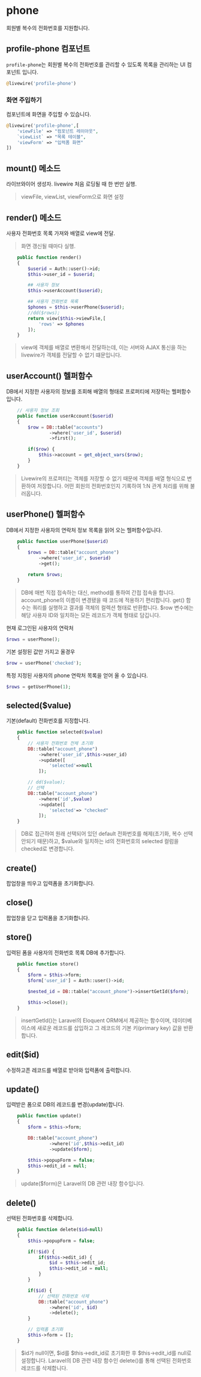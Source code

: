 # phone
회원별 복수의 전화번호를 지원합니다. 

## profile-phone 컴포넌트
`profile-phone`는 회원별 복수의 전화번호를 관리할 수 있도록 목록을 관리하는 UI 컴포넌트 입니다.
```php
@livewire('profile-phone')
```

### 화면 주입하기
컴포넌트에 화면을 주입할 수 있습니다.
```php
@livewire('profile-phone',[
    'viewFile' => "컴포넌트 레이아웃",
    `viewList` => "목록 테이블",
    'viewForm' => "입력폼 화면"
])
```

## mount() 메소드
라이브와이어 생성자. livewire 처음 로딩될 때 한 번만 실행.
>viewFile, viewList, viewForm으로 화면 설정

## render() 메소드
사용자 전화번호 목록 가져와 배열로 view에 전달.
>화면 갱신될 때마다 실행.
```php
    public function render()
    {
        $userid = Auth::user()->id;
        $this->user_id = $userid;

        ## 사용자 정보
        $this->userAccount($userid);

        ## 사용자 전화번호 목록
        $phones = $this->userPhone($userid);
        //dd($rows);
        return view($this->viewFile,[
            'rows' => $phones
        ]);
    }
```
>view에 객체를 배열로 변환해서 전달하는데, 이는 서버와 AJAX 통신을 하는 livewire가 객체를 전달할 수 없기 떄문입니다.

## userAccount() 헬퍼함수
DB에서 지정한 사용자의 정보를 조회해 배열의 형태로 프로퍼티에 저장하는 헬퍼함수입니다.
```php
    // 사용자 정보 조회
    public function userAccount($userid)
    {
        $row = DB::table("accounts")
                ->where('user_id', $userid)
                ->first();

        if($row) {
            $this->account = get_object_vars($row);
        }
    }
```
>Livewire의 프로퍼티는 객체를 저장할 수 없기 때문에 객체를 배열 형식으로 변환하여 저장합니다.
>어떤 회원의 전화번호인지 기록하여 1:N 관계 처리를 위해 불러옵니다.

## userPhone() 헬퍼함수
DB에서 지정한 사용자의 연락처 정보 목록을 읽어 오는 헬퍼함수입니다.
```php
    public function userPhone($userid)
    {
        $rows = DB::table("account_phone")
            ->where('user_id', $userid)
            ->get();

        return $rows;
    }
```
>DB에 매번 직접 접속하는 대신, method를 통하여 간접 접속을 합니다.
>account_phone의 이름이 변경됐을 때 코드에 적용하기 편리합니다.
>get() 함수는 쿼리를 실행하고 결과를 객체의 컬렉션 형태로 반환합니다.
>$row 변수에는 해당 사용자 ID와 일치하는 모든 레코드가 객체 형태로 담깁니다.

현재 로그인된 사용자의 연락처
```php
$rows = userPhone();
```

기본 설정된 값만 가지고 올경우
```php
$row = userPhone('checked');
```

특정 지정된 사용자의 phone 연락처 목록을 얻어 올 수 있습니다.
```php
$rows = getUserPhone(1);
```

## selected($value)
기본(default) 전화번호를 지정합니다.
```php
    public function selected($value)
    {
        // 사용자 전화번호 전체 초기화
        DB::table("account_phone")
            ->where('user_id',$this->user_id)
            ->update([
                'selected'=>null
            ]);

        // dd($value);
        // 선택
        DB::table("account_phone")
            ->where('id',$value)
            ->update([
                'selected'=> "checked"
            ]);
    }
```
>DB로 접근하여 원래 선택되어 있던 default 전화번호를 해제(초기화, 복수 선택 안되기 때문)하고, 
>$value와 일치하는 id의 전화번호의 selected 컬럼을 checked로 변경합니다.

## create()
팝업창을 띄우고 입력폼을 초기화합니다.

## close()
팝업창을 닫고 입력폼을 초기화합니다.

## store()
입력된 폼을 사용자의 전화번호 목록 DB에 추가합니다.
```php
    public function store()
    {
        $form = $this->form;
        $form['user_id'] = Auth::user()->id;

        $nested_id = DB::table("account_phone")->insertGetId($form);

        $this->close();
    }
```
>insertGetId()는 Laravel의 Eloquent ORM에서 제공하는 함수이며, 데이터베이스에 새로운 레코드를 삽입하고 그 레코드의 기본 키(primary key) 값을 반환합니다.

## edit($id)
수정하고픈 레코드를 배열로 받아와 입력폼에 출력합니다.

## update()
입력받은 폼으로 DB의 레코드를 변경(update)합니다.
```php
    public function update()
    {
        $form = $this->form;

        DB::table("account_phone")
                ->where('id',$this->edit_id)
                ->update($form);

        $this->popupForm = false;
        $this->edit_id = null;
    }
```
>update($form)은 Laravel의 DB 관련 내장 함수입니다.

## delete()
선택된 전화번호를 삭제합니다.
```php
    public function delete($id=null)
    {
        $this->popupForm = false;

        if(!$id) {
            if($this->edit_id) {
                $id = $this->edit_id;
                $this->edit_id = null;
            }
        }

        if($id) {
            // 선택된 전화번호 삭제
            DB::table("account_phone")
                ->where('id', $id)
                ->delete();
        }

        // 입력폼 초기화
        $this->form = [];
    }
```
>$id가 null이면, $id를 $this->edit_id로 초기화한 후 $this->edit_id를 null로 설정합니다.
>Laravel의 DB 관련 내장 함수인 delete()를 통해 선택된 전화번호 레코드를 삭제합니다.
